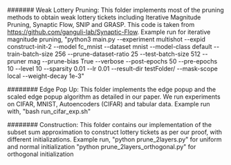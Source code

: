 #######
Weak Lottery Pruning: This folder implements most of the pruning methods to obtain weak lottery tickets including Iterative Magnitude Pruning, Synaptic Flow, SNIP and GRASP. This code is taken from https://github.com/ganguli-lab/Synaptic-Flow.
Example run for iterative magnitude pruning, 
"python3 main.py --experiment multishot --expid construct-init-2 --model fc_mnist --dataset mnist --model-class default --train-batch-size 256 --prune-dataset-ratio 25 --test-batch-size 512 --pruner mag --prune-bias True --verbose --post-epochs 50 --pre-epochs 10 --level 10 --sparsity 0.01 --lr 0.01 --result-dir testFolder/ --mask-scope local --weight-decay 1e-3"

########
Edge Pop Up: This folder implements the edge popup and the scaled edge popup algorithm as detailed in our paper. We run experiments on CIFAR, MNIST, Autoencoders (CIFAR) and tabular data.
Example run with,
"bash run_cifar_exp.sh"

########
Construction: This folder contains our implementation of the subset sum approximation to construct lottery tickets as per our proof, with different initializations.
Example run,
"python prune_2layers.py" for uniform and normal initialization
"python prune_2layers_orthogonal.py" for orthogonal initialization


